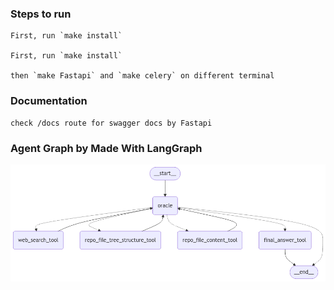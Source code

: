 ### Steps to run

    First, run `make install`

    First, run `make install`

    then `make Fastapi` and `make celery` on different terminal

### Documentation

    check /docs route for swagger docs by Fastapi

    
### Agent Graph by Made With LangGraph

![graph](https://github.com/IWhitebird/code-reviewer/blob/master/asset/workflow.png)
